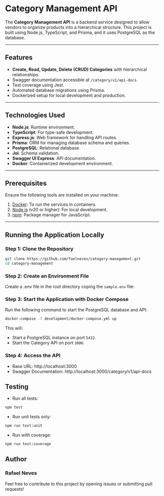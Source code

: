# Category Management API

The **Category Management API** is a backend service designed to allow vendors to organize products into a hierarchical structure. This project is built using Node.js, TypeScript, and Prisma, and it uses PostgreSQL as the database.

---

## Features

- **Create, Read, Update, Delete (CRUD) Categories** with hierarchical relationships.
- Swagger documentation accessible at `/category/v1/api-docs`.
- Test coverage using Jest.
- Automated database migrations using Prisma.
- Dockerized setup for local development and production.

---

## Technologies Used

- **Node.js**: Runtime environment.
- **TypeScript**: For type-safe development.
- **Express.js**: Web framework for handling API routes.
- **Prisma**: ORM for managing database schema and queries.
- **PostgreSQL**: Relational database.
- **Joi**: Schema validation.
- **Swagger UI Express**: API documentation.
- **Docker**: Containerized development environment.

---

## Prerequisites

Ensure the following tools are installed on your machine:

1. [Docker](https://www.docker.com/): To run the services in containers.
2. [Node.js](https://nodejs.org/) (v20 or higher): For local development.
3. [npm](https://www.npmjs.com/): Package manager for JavaScript.

---

## Running the Application Locally

### Step 1: Clone the Repository

```bash
git clone https://github.com/faelneves/category-management.git
cd category-management
```

### Step 2: Create an Environment File

Create a .env file in the root directory coping the `sample.env` file:

### Step 3: Start the Application with Docker Compose

Run the following command to start the PostgreSQL database and API:

```bash
docker-compose -f development/docker-compose.yml up
```

This will:

- Start a PostgreSQL instance on port `5432`.
- Start the Category API on port `3000`.

### Step 4: Access the API

- Base URL: http://localhost:3000
- Swagger Documentation: http://localhost:3000/category/v1/api-docs

## Testing

- Run all tests:

```bash
npm test
```

- Run unit tests only:

```bash
npm run test:unit
```

- Run with coverage:

```bash
npm run test:coverage
```

## Author

### Rafael Neves

Feel free to contribute to this project by opening issues or submitting pull requests!

